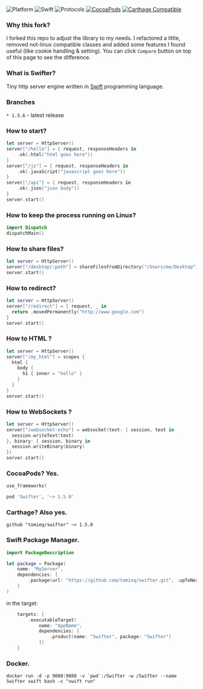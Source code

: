 ![Platform](https://img.shields.io/badge/Platform-Linux.svg?style=flat)
![Swift](https://img.shields.io/badge/Swift-4.x,_5.0-4BC51D.svg?style=flat)
![Protocols](https://img.shields.io/badge/Protocols-HTTP%201.1%20&%20WebSockets-4BC51D.svg?style=flat)
[![CocoaPods](https://img.shields.io/cocoapods/v/Swifter.svg?style=flat)](https://cocoapods.org/pods/Swifter)
[![Carthage Compatible](https://img.shields.io/badge/Carthage-compatible-4BC51D.svg?style=flat)](https://github.com/Carthage/Carthage)

### Why this fork?

I forked this repo to adjust the library to my needs. I refactored a little, removed not-linux compatible classes and added some features I found useful (like cookie handling & setting). You can click `Compare` button on top of this page to see the difference.

### What is Swifter?

Tiny http server engine written in [Swift](https://developer.apple.com/swift/) programming language.

### Branches
`* 1.5.6` - latest release



### How to start?
```swift
let server = HttpServer()
server["/hello"] = { request, responseHeaders in
    .ok(.html("html goes here"))  
}
server["/js"] = { request, responseHeaders in
    .ok(.javaScript("javascript goes here"))  
}
server["/api"] = { request, responseHeaders in
    .ok(.json("json body"))  
}
server.start()
```

### How to keep the process running on Linux?
```swift
import Dispatch
dispatchMain()
```

### How to share files?
```swift
let server = HttpServer()
server["/desktop/:path"] = shareFilesFromDirectory("/Users/me/Desktop")
server.start()
```
### How to redirect?
```swift
let server = HttpServer()
server["/redirect"] = { request, _ in
  return .movedPermanently("http://www.google.com")
}
server.start()
```
### How to HTML ?
```swift
let server = HttpServer()
server["/my_html"] = scopes { 
  html {
    body {
      h1 { inner = "hello" }
    }
  }
}
server.start()
```
### How to WebSockets ?
```swift
let server = HttpServer()
server["/websocket-echo"] = websocket(text: { session, text in
  session.writeText(text)
}, binary: { session, binary in
  session.writeBinary(binary)
})
server.start()
```
### CocoaPods? Yes.
```ruby
use_frameworks!

pod 'Swifter', '~> 1.5.0'
```

### Carthage? Also yes.
```
github "tomieq/swifter" ~> 1.5.0
```

### Swift Package Manager.
```swift
import PackageDescription

let package = Package(
    name: "MyServer",
    dependencies: [
        .package(url: "https://github.com/tomieq/swifter.git", .upToNextMajor(from: "1.5.0"))
    ]
)
```
in the target:
```swift
    targets: [
        .executableTarget(
            name: "AppName",
            dependencies: [
                .product(name: "Swifter", package: "Swifter")
            ])
    ]
```
### Docker.
```
docker run -d -p 9080:9080 -v `pwd`:/Swifter -w /Swifter --name Swifter swift bash -c "swift run"
```

